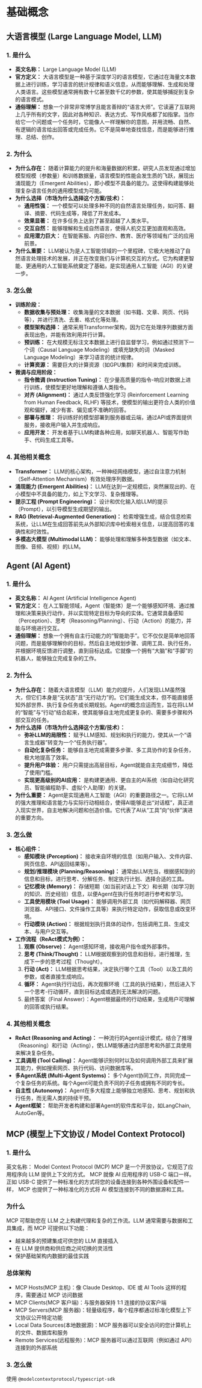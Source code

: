 # 基础概念

## 大语言模型 (Large Language Model, LLM)

### 1. 是什么

- **英文名称：** Large Language Model (LLM)
- **官方定义：** 大语言模型是一种基于深度学习的语言模型，它通过在海量文本数据上进行训练，学习语言的统计规律和语义信息，从而能够理解、生成和处理人类语言。这些模型通常拥有数十亿甚至数千亿的参数，使其能够捕捉到复杂的语言模式。
- **通俗理解：** 想象一个非常非常博学且能言善辩的“语言大师”。它读遍了互联网上几乎所有的文字，因此对各种知识、表达方式、写作风格都了如指掌。当你给它一个问题或一个任务时，它能像人一样理解你的意图，并用流畅、自然、有逻辑的语言给出回答或完成任务。它不是简单地查找信息，而是能够进行推理、总结、创作。

### 2. 为什么

- **为什么存在：** 随着计算能力的提升和海量数据的积累，研究人员发现通过增加模型规模（参数量）和训练数据量，语言模型的性能会发生质的飞跃，展现出涌现能力（Emergent Abilities），即小模型不具备的能力。这使得构建能够处理复杂语言任务的通用模型成为可能。
- **为什么选择（市场为什么选择这个方案/技术）：**
  - **通用性强：** 一个模型可以处理多种不同的自然语言处理任务，如问答、翻译、摘要、代码生成等，降低了开发成本。
  - **效果显著：** 在许多任务上达到了甚至超越了人类水平。
  - **交互自然：** 能够理解和生成自然语言，使得人机交互更加直观和高效。
  - **应用潜力巨大：** 在智能客服、内容创作、教育、医疗等领域有广泛的应用前景。
- **为什么重要：** LLM被认为是人工智能领域的一个里程碑，它极大地推动了自然语言处理技术的发展，并正在改变我们与计算机交互的方式。它为构建更智能、更通用的人工智能系统奠定了基础，是实现通用人工智能（AGI）的关键一步。

### 3. 怎么做

- **训练阶段：**
  - **数据收集与预处理：** 收集海量的文本数据（如书籍、文章、网页、代码等），并进行清洗、去重、格式化等处理。
  - **模型架构选择：** 通常采用Transformer架构，因为它在处理序列数据方面表现出色，并能有效利用并行计算。
  - **预训练：** 在大规模无标注文本数据上进行自监督学习，例如通过预测下一个词（Causal Language Modeling）或填充缺失的词（Masked Language Modeling）来学习语言的统计规律。
  - **计算资源：** 需要巨大的计算资源（如GPU集群）和时间来完成训练。
- **微调与应用阶段：**
  - **指令微调 (Instruction Tuning)：** 在少量高质量的指令-响应对数据上进行训练，使模型更好地理解和遵循人类指令。
  - **对齐 (Alignment)：** 通过人类反馈强化学习 (Reinforcement Learning from Human Feedback, RLHF) 等技术，使模型的输出更符合人类的价值观和偏好，减少有害、偏见或不准确的回答。
  - **部署与推理：** 将训练好的模型部署到服务器或云端，通过API或界面提供服务，接收用户输入并生成响应。
  - **应用开发：** 开发者基于LLM构建各种应用，如聊天机器人、智能写作助手、代码生成工具等。

### 4. 其他相关概念

- **Transformer：** LLM的核心架构，一种神经网络模型，通过自注意力机制（Self-Attention Mechanism）有效处理序列数据。
- **涌现能力 (Emergent Abilities)：** LLM在达到一定规模后，突然展现出的、在小模型中不具备的能力，如上下文学习、复杂推理等。
- **提示工程 (Prompt Engineering)：** 设计和优化输入给LLM的提示（Prompt），以引导模型生成期望的输出。
- **RAG (Retrieval-Augmented Generation)：** 检索增强生成，结合信息检索系统，让LLM在生成回答前先从外部知识库中检索相关信息，以提高回答的准确性和时效性。
- **多模态大模型 (Multimodal LLM)：** 能够处理和理解多种类型数据（如文本、图像、音频、视频）的LLM。

## Agent (AI Agent)

### 1. 是什么

- **英文名称：** AI Agent (Artificial Intelligence Agent)
- **官方定义：** 在人工智能领域，Agent（智能体）是一个能够感知环境、通过推理和决策来执行动作，并以实现特定目标为导向的实体。它通常具备感知（Perception）、思考（Reasoning/Planning）、行动（Action）的能力，并能与环境进行交互。
- **通俗理解：** 想象一个拥有自主行动能力的“智能助手”。它不仅仅是简单地回答问题，而是能够理解你的目标，然后自主地规划步骤、调用工具、执行任务，并根据环境反馈进行调整，直到目标达成。它就像一个拥有“大脑”和“手脚”的机器人，能够独立完成复杂的工作。

### 2. 为什么

- **为什么存在：** 随着大语言模型（LLM）能力的提升，人们发现LLM虽然强大，但它们本身是“无状态”且“无行动力”的。它们能生成文本，但不能直接感知外部世界、执行复杂任务或长期规划。Agent的概念应运而生，旨在将LLM的“智能”与“行动”结合起来，使其能够自主地完成更复杂的、需要多步骤和外部交互的任务。
- **为什么选择（市场为什么选择这个方案/技术）：**
  - **弥补LLM的局限性：** 赋予LLM感知、规划和执行的能力，使其从一个“语言生成器”转变为一个“任务执行器”。
  - **自动化复杂任务：** 能够自主地完成需要多步骤、多工具协作的复杂任务，极大地提高了效率。
  - **提升用户体验：** 用户只需提出高层目标，Agent就能自主完成细节，降低了使用门槛。
  - **实现更高级别的AI应用：** 是构建更通用、更自主的AI系统（如自动化研究员、智能编程助手、虚拟个人助理）的关键。
- **为什么重要：** Agent是实现通用人工智能（AGI）的重要路径之一。它将LLM的强大推理和语言能力与实际行动相结合，使得AI能够走出“对话框”，真正进入现实世界，自主地解决问题和创造价值。它代表了AI从“工具”向“伙伴”演进的重要方向。

### 3. 怎么做

- **核心组件：**
  - **感知模块 (Perception)：** 接收来自环境的信息（如用户输入、文件内容、网页信息、API返回结果等）。
  - **规划/推理模块 (Planning/Reasoning)：** 通常由LLM充当，根据感知到的信息和目标，进行思考、分解任务、制定执行计划、选择合适的工具。
  - **记忆模块 (Memory)：** 存储短期（如当前对话上下文）和长期（如学习到的知识、历史经验）信息，以便Agent在执行任务时进行参考和学习。
  - **工具使用模块 (Tool Usage)：** 能够调用外部工具（如代码解释器、网页浏览器、API接口、文件操作工具等）来执行特定动作，获取信息或改变环境。
  - **行动模块 (Action)：** 根据规划执行具体的动作，包括调用工具、生成文本、与用户交互等。
- **工作流程（ReAct模式为例）：**
  1. **观察 (Observe)：** Agent感知环境，接收用户指令或外部事件。
  2. **思考 (Think/Thought)：** LLM根据观察到的信息和目标，进行推理，生成下一步的思考过程（Thought）。
  3. **行动 (Act)：** LLM根据思考结果，决定执行哪个工具（Tool）以及工具的参数，或者直接生成响应。
  4. **循环：** Agent执行行动后，再次观察环境（工具的执行结果），然后进入下一个思考-行动循环，直到目标达成或遇到无法解决的问题。
  5. 最终答案（Final Answer）：Agent根据最终的行动结果，生成用户可理解的回答或执行结果。

### 4. 其他相关概念

- **ReAct (Reasoning and Acting)：** 一种流行的Agent设计模式，结合了推理（Reasoning）和行动（Acting），使LLM能够通过内部思考和外部工具使用来解决复杂任务。
- **工具调用 (Tool Calling)：** Agent能够识别何时以及如何调用外部工具来扩展其能力，例如搜索网页、执行代码、访问数据库等。
- **多Agent系统 (Multi-Agent Systems)：** 多个Agent协同工作，共同完成一个复杂任务的系统。每个Agent可能负责不同的子任务或拥有不同的专长。
- **自主性 (Autonomy)：** Agent在多大程度上能够独立地感知、思考、规划和执行任务，而无需人类的持续干预。
- **Agent框架：** 帮助开发者构建和部署Agent的软件库和平台，如LangChain, AutoGen等。

## MCP (模型上下文协议 / Model Context Protocol)

### 1. 是什么

英文名称： Model Context Protocol (MCP)
MCP 是一个开放协议，它规范了应用程序向 LLM 提供上下文的方式。
MCP 就像 AI 应用程序的 USB-C 端口一样。
正如 USB-C 提供了一种标准化的方式将您的设备连接到各种外围设备和配件一样，
MCP 也提供了一种标准化的方式将 AI 模型连接到不同的数据源和工具。

### 为什么

MCP 可帮助您在 LLM 之上构建代理和复杂的工作流。LLM 通常需要与数据和工具集成，而 MCP 可提供以下功能：

- 越来越多的预建集成可供您的 LLM 直接插入
- 在 LLM 提供商和供应商之间切换的灵活性
- 保护基础架构内数据的最佳实践

### 总体架构

- MCP Hosts(MCP 主机)：像 Claude Desktop、IDE 或 AI Tools 这样的程序，需要通过 MCP 访问数据
- MCP Clients(MCP 客户端)：与服务器保持 1:1 连接的协议客户端
- MCP Servers(MCP 服务器)：轻量级程序，每个程序都通过标准化模型上下文协议公开特定功能
- Local Data Sources(本地数据源)：MCP 服务器可以安全访问的您计算机上的文件、数据库和服务
- Remote Services(远程服务)：MCP 服务器可以通过互联网（例如通过 API）连接到的外部系统

### 3. 怎么做

使用 `@modelcontextprotocol/typescript-sdk`
